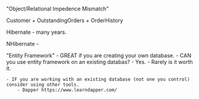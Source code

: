 "Object/Relational Impedence Mismatch"


Customer
	+ OutstandingOrders
	+ OrderHistory


Hibernate - many years. 

NHibernate - 

"Entity Framework"
	- GREAT if you are creating your own database.
	- CAN you use entity framework on an existing databas?
		- Yes.
		- Rarely is it worth it.

	- IF you are working with an existing database (not one you control) consider using other tools.
		- Dapper https://www.learndapper.com/
